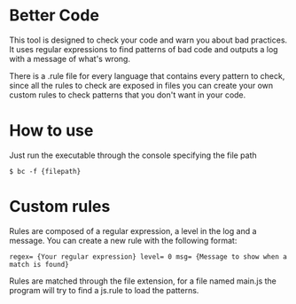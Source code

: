# Better Code
This tool is designed to check your code and warn you about bad practices. It uses regular expressions to find patterns of bad code and outputs a log with a message of what's wrong.

There is a .rule file for every language that contains every pattern to check, since all the rules to check are exposed in files you can create your own custom rules to check patterns that you don't want in your code.

# How to use
Just run the executable through the console specifying the file path
````
$ bc -f {filepath}
````

# Custom rules
Rules are composed of a regular expression, a level in the log and a message. You can create a new rule with the following format:
````
regex= {Your regular expression} level= 0 msg= {Message to show when a match is found}
````
Rules are matched through the file extension, for a file named main.js the program will try to find a js.rule to load the patterns.
